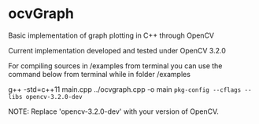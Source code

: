 # ocvGraph
Basic implementation of graph plotting in C++ through OpenCV

Current implementation developed and tested under OpenCV 3.2.0

For compiling sources in /examples from terminal you can use the command below from terminal while in folder /examples

g++ -std=c++11  main.cpp ../ocvgraph.cpp -o main `pkg-config --cflags --libs opencv-3.2.0-dev`

NOTE: Replace 'opencv-3.2.0-dev' with your version of OpenCV.

